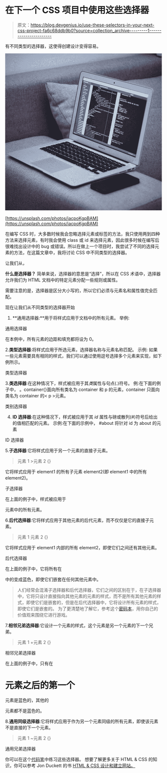# 在下一个 CSS 项目中使用这些选择器

> 原文：<https://blog.devgenius.io/use-these-selectors-in-your-next-css-project-fa6c68ddb9b0?source=collection_archive---------1----------------------->

有不同类型的选择器，这使得创建设计变得容易。

![](img/fde20d0f04d2465f7aa53695964a3bb5.png)

[https://unsplash.com/photos/iacpoKgpBAM](https://unsplash.com/photos/iacpoKgpBAM)

在编写 CSS 时，大多数时候我会忽略选择元素或标签的方法，我只使用两到四种方法来选择元素，有时我会使用 class 或 id 来选择元素，因此很多时候在编写后很难找出设计中的 bug 或错误。所以在做上一个项目时，我尝试了不同的选择元素的方法，在这篇文章中，我将讨论 CSS 中不同类型的选择器。

让我们从，

**什么是选择器？**
简单来说，选择器的意思是“选择”，所以在 CSS 术语中，选择器允许我们为 HTML 文档中的特定元素分配一些规则或属性。

需要注意的是，选择器是区分大小写的，所以它们必须与元素名和属性值完全匹配。

现在让我们从不同类型的选择器开始

1.  **通用选择器:**用于将样式应用于文档中的所有元素。
    举例:

通用选择器

在本例中，所有元素的边距和填充都将设为 0。

2.**类型选择器**:将样式应用于所选元素，选择器名称与元素名称匹配。
示例:
如果一些元素需要具有相同的样式，我们可以通过使用逗号选择多个元素来实现，如下例所示。

类型选择器

3.**类选择器**:在这种情况下，样式被应用于其*类*属性与句点(.)符号。
例:在下面的例子中，
。container{}面向所有类名为 container 和 p 的元素，container 只面向类名为 container 的< p >元素。

类别选择器

4. **ID 选择器**:在这种情况下，样式被应用于其 *id* 属性与磅或散列(#)符号后给出的值相匹配的元素。
示例:在下面的示例中，
#about 将针对 id 为 about 的元素

ID 选择器

5.**子选择器**:它将样式应用于另一个元素的直接子元素。

> 元素 1 >元素 2 {}

它将样式应用于 element1 的所有子元素 element2(即 element1 中的所有 element2)。

子选择器

在上面的例子中，样式被应用于

元素中的所有元素。

6.**后代选择器**:它将样式应用于其他元素的后代元素，而不仅仅是它的直接子元素。

> 元素 1 元素 2 {}

它将样式应用于 element1 内部的所有 element2，即使它们之间还有其他元素。

后代选择器

在上面的例子中，它将所有在

中的变成蓝色，即使它们嵌套在任何其他元素中。

> 人们经常会混淆子选择器和后代选择器，它们之间的区别在于，在子选择器中，它将只设计直接指向其他元素的元素的样式，而不是所有其他元素的样式，即使它们是嵌套的，但是在后代选择器中，它将设计所有元素的样式，即使它们是嵌套的。
> 为了更清楚地了解它，参考这个[密码本](https://codepen.io/s4100/pen/abyzvqx)，用你自己的价值观来围绕它进行游戏。

7.**相邻兄弟选择器**:它设计一个元素的样式，这个元素是另一个元素的下一个兄弟。

> 元素 1 +元素 2 {}

相邻兄弟选择器

在上面的例子中，只有在

# 元素之后的第一个

元素是蓝色的，其他的

元素都不是蓝色的。

8.**通用同级选择器**:它将样式应用于作为另一个元素同级的所有元素，即使该元素不是直接的下一个元素。

> 元素 1 ~元素 2 {}

通用兄弟选择器

你可以在这个[代码笔](https://codepen.io/s4100/pen/RwgmeWa)中练习这些选择器。
想要了解更多关于 HTML & CSS 的知识，你可以参考 Jon Duckett 的书 [HTML & CSS 设计和建立网站。](https://wtf.tw/ref/duckett.pdf)